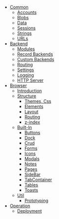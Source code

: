 * [Common]()
    * [Accounts](./common/Accounts.md)
    * [Blobs](./common/Blobs.md)
    * [Data](./common/Data.md)
    * [Sessions](./common/Sessions.md)
    * [Strings](./common/Strings.md)
    * [URLs](./common/URLs.md)
* [Backend]()
    * [Modules](./backend/Modules.md)
    * [Record Backends](./backend/RecordBackends.md)
    * [Custom Backends](./backend/CustomBackends.md)
    * [Routing](./backend/Routing.md)
    * [Settings](./backend/Settings.md)
    * [Logging](./backend/Logging.md)
    * [HTTP Server](./backend/HttpServer.md)
* [Browser]()
    * [Introduction](./browser/Introduction.md)
    * [Structure]()
        * [Themes, Css](./browser/structure/ThemesCss.md)
        * [Elements](./browser/structure/Elements.md)
        * [Layout](./browser/structure/Layout.md)
        * [Routing](./browser/structure/Routing.md)
        * [z-index](./browser/structure/zIndex.md)
    * [Built-In]()
        * [Buttons](./browser/builtin/Buttons.md)
        * [Dock](./browser/builtin/Dock.md)
        * [Crud](./browser/builtin/Crud.md)
        * [Forms](./browser/builtin/Forms.md)
        * [Icons](./browser/builtin/Icons.md)
        * [Modals](./browser/builtin/Modals.md)
        * [Notes](./browser/builtin/Notes.md)
        * [Pages](./browser/builtin/Pages.md)
        * [SideBar](./browser/builtin/SideBar.md)
        * [TabContainer](./browser/builtin/TabContainer.md)
        * [Tables](./browser/builtin/Tables.md)
        * [Toasts](./browser/builtin/Toasts.md)
    * [Util]()
        * [Prototyping](./browser/util/Prototyping.md)
* [Operation]()
    * [Deployment](./operation/Deployment.md)
